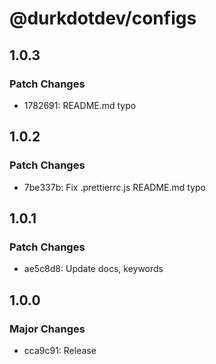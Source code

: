 # @durkdotdev/configs

## 1.0.3

### Patch Changes

- 1782691: README.md typo

## 1.0.2

### Patch Changes

- 7be337b: Fix .prettierrc.js README.md typo

## 1.0.1

### Patch Changes

- ae5c8d8: Update docs, keywords

## 1.0.0

### Major Changes

- cca9c91: Release
